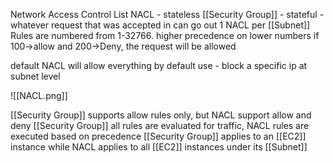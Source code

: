 Network Access Control List
NACL - stateless
[[Security Group]] - stateful - whatever request that was accepted in can go out
1 NACL per [[Subnet]]
Rules are numbered from 1-32766. higher precedence on lower numbers
if 100->allow and 200->Deny, the request will be allowed

default NACL will allow everything by default
use - block a specific ip at subnet level

![[NACL.png]]

[[Security Group]] supports allow rules only, but NACL support allow and deny
[[Security Group]] all rules are evaluated for traffic, NACL rules are executed based on precedence
[[Security Group]] applies to an [[EC2]] instance while NACL applies to all [[EC2]] instances under its [[Subnet]]
